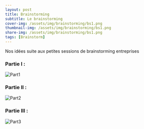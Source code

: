 ```yaml
---
layout: post
title: Brainstorming
subtitle: Le brainstorming
cover-img: /assets/img/brainstorming/bs1.png
thumbnail-img: /assets/img/brainstorming/bs1.png
share-img: /assets/img/brainstorming/bs1.png
tags: [Brainstorm]
---
```


Nos idées suite aux petites sessions de brainstorming entreprises

### Partie I : 

![Part1](/assets/img/brainstorming/bs1.png)

### Partie II :

![Part2](/assets/img/brainstorming/bs2.png)

### Partie III :

![Part3](/assets/img/brainstorming/bs3.png)

